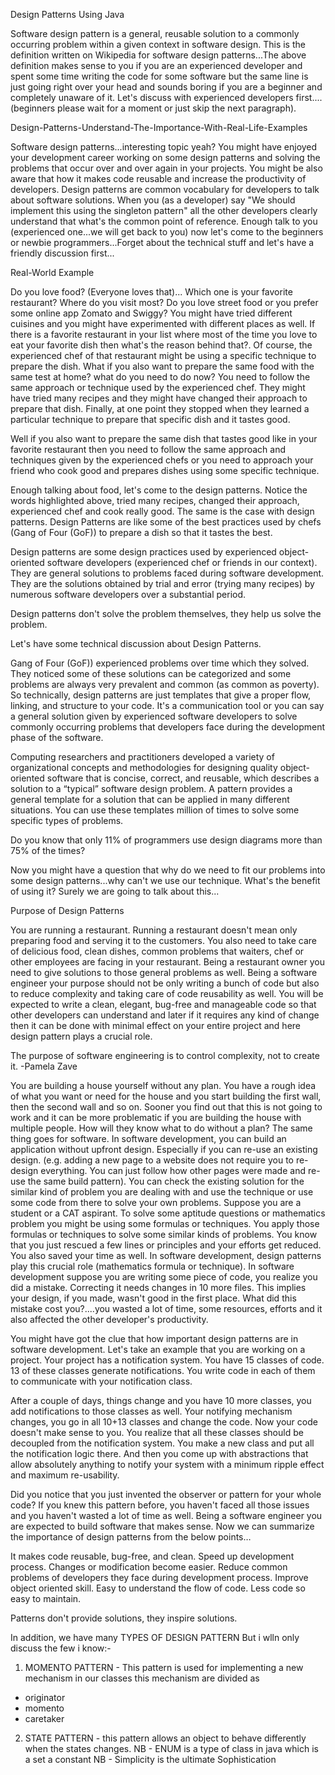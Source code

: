 Design Patterns Using Java 

 Software design pattern is a general, reusable solution to a commonly occurring problem within a given context in software design. This is the definition written on Wikipedia for software design patterns...The above definition makes sense to you if you are an experienced developer and spent some time writing the code for some software but the same line is just going right over your head and sounds boring if you are a beginner and completely unaware of it. Let's discuss with experienced developers first....(beginners please wait for a moment or just skip the next paragraph). 

 
Design-Patterns-Understand-The-Importance-With-Real-Life-Examples


Software design patterns...interesting topic yeah? You might have enjoyed your development career working on some design patterns and solving the problems that occur over and over again in your projects. You might be also aware that how it makes code reusable and increase the productivity of developers. Design patterns are common vocabulary for developers to talk about software solutions. When you (as a developer) say "We should implement this using the singleton pattern" all the other developers clearly understand that what's the common point of reference. 
Enough talk to you (experienced one...we will get back to you) now let's come to the beginners or newbie programmers...Forget about the technical stuff and let's have a friendly discussion first... 

 
Real-World Example



Do you love food? (Everyone loves that)... Which one is your favorite restaurant? Where do you visit most? Do you love street food or you prefer some online app Zomato and Swiggy? You might have tried different cuisines and you might have experimented with different places as well. If there is a favorite restaurant in your list where most of the time you love to eat your favorite dish then what's the reason behind that?. Of course, the experienced chef of that restaurant might be using a specific technique to prepare the dish. What if you also want to prepare the same food with the same test at home? what do you need to do now? You need to follow the same approach or technique used by the experienced chef. They might have tried many recipes and they might have changed their approach to prepare that dish. Finally, at one point they stopped when they learned a particular technique to prepare that specific dish and it tastes good. 

Well if you also want to prepare the same dish that tastes good like in your favorite restaurant then you need to follow the same approach and techniques given by the experienced chefs or you need to approach your friend who cook good and prepares dishes using some specific technique. 

Enough talking about food, let's come to the design patterns. Notice the words highlighted above, tried many recipes, changed their approach, experienced chef and cook really good. The same is the case with design patterns. Design Patterns are like some of the best practices used by chefs (Gang of Four (GoF)) to prepare a dish so that it tastes the best. 

 
Design patterns are some design practices used by experienced object-oriented software developers (experienced chef or friends in our context). They are general solutions to problems faced during software development.
They are the solutions obtained by trial and error (trying many recipes) by numerous software developers over a substantial period.


 

Design patterns don't solve the problem themselves, they help us solve the problem.

 

Let's have some technical discussion about Design Patterns. 

Gang of Four (GoF)) experienced problems over time which they solved. They noticed some of these solutions can be categorized and some problems are always very prevalent and common (as common as poverty). So technically, design patterns are just templates that give a proper flow, linking, and structure to your code. It's a communication tool or you can say a general solution given by experienced software developers to solve commonly occurring problems that developers face during the development phase of the software. 

Computing researchers and practitioners developed a variety of organizational concepts and methodologies for designing quality object-oriented software that is concise, correct, and reusable, which describes a solution to a “typical” software design problem. A pattern provides a general template for a solution that can be applied in many different situations. You can use these templates million of times to solve some specific types of problems. 

 

Do you know that only 11% of programmers use design diagrams more than 75% of the times?

 

Now you might have a question that why do we need to fit our problems into some design patterns...why can't we use our technique. What's the benefit of using it? Surely we are going to talk about this... 

 
Purpose of Design Patterns



 
You are running a restaurant. Running a restaurant doesn't mean only preparing food and serving it to the customers. You also need to take care of delicious food, clean dishes, common problems that waiters, chef or other employees are facing in your restaurant. Being a restaurant owner you need to give solutions to those general problems as well. 
Being a software engineer your purpose should not be only writing a bunch of code but also to reduce complexity and taking care of code reusability as well. You will be expected to write a clean, elegant, bug-free and manageable code so that other developers can understand and later if it requires any kind of change then it can be done with minimal effect on your entire project and here design pattern plays a crucial role. 
 

The purpose of software engineering is to control complexity, not to create it. 
-Pamela Zave

You are building a house yourself without any plan. You have a rough idea of what you want or need for the house and you start building the first wall, then the second wall and so on. Sooner you find out that this is not going to work and it can be more problematic if you are building the house with multiple people. How will they know what to do without a plan? The same thing goes for software. 
In software development, you can build an application without upfront design. Especially if you can re-use an existing design. (e.g. adding a new page to a website does not require you to re-design everything. You can just follow how other pages were made and re-use the same build pattern). You can check the existing solution for the similar kind of problem you are dealing with and use the technique or use some code from there to solve your own problems.
Suppose you are a student or a CAT aspirant. To solve some aptitude questions or mathematics problem you might be using some formulas or techniques. You apply those formulas or techniques to solve some similar kinds of problems. You know that you just rescued a few lines or principles and your efforts get reduced. You also saved your time as well. In software development, design patterns play this crucial role (mathematics formula or technique).
In software development suppose you are writing some piece of code, you realize you did a mistake. Correcting it needs changes in 10 more files. This implies your design, if you made, wasn't good in the first place. What did this mistake cost you?....you wasted a lot of time, some resources, efforts and it also affected the other developer's productivity.


You might have got the clue that how important design patterns are in software development. Let's take an example that you are working on a project. Your project has a notification system. You have 15 classes of code. 13 of these classes generate notifications. You write code in each of them to communicate with your notification class. 

After a couple of days, things change and you have 10 more classes, you add notifications to those classes as well. Your notifying mechanism changes, you go in all 10+13 classes and change the code. Now your code doesn't make sense to you. You realize that all these classes should be decoupled from the notification system. You make a new class and put all the notification logic there. And then you come up with abstractions that allow absolutely anything to notify your system with a minimum ripple effect and maximum re-usability. 

Did you notice that you just invented the observer or pattern for your whole code? If you knew this pattern before, you haven't faced all those issues and you haven't wasted a lot of time as well. Being a software engineer you are expected to build software that makes sense. Now we can summarize the importance of design patterns from the below points… 

 
It makes code reusable, bug-free, and clean.
Speed up development process.
Changes or modification become easier.
Reduce common problems of developers they face during development process.
Improve object oriented skill.
Easy to understand the flow of code.
Less code so easy to maintain.


 

Patterns don't provide solutions, they inspire solutions.

In addition, we have many TYPES OF DESIGN PATTERN
But i wlln only discuss the few i know:-
1. MOMENTO PATTERN - This pattern is used for implementing a new mechanism in our classes 
this mechanism are divided as
- originator 
- momento
- caretaker

2. STATE PATTERN - this pattern allows an object to behave differently when the states changes.
NB - ENUM is a type of class in java which is a set a constant
NB - Simplicity is the ultimate Sophistication 
